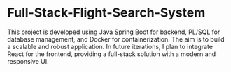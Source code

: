 # Full-Stack-Flight-Search-System
This project is developed using Java Spring Boot for backend, PL/SQL for database management, and Docker for containerization. The aim is to build a scalable and robust application. In future iterations, I plan to integrate React for the frontend, providing a full-stack solution with a modern and responsive UI.
